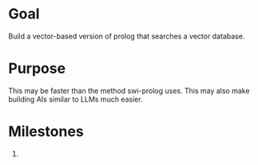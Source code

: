 # Goal
Build a vector-based version of prolog that searches a vector database.

# Purpose
This may be faster than the method swi-prolog uses. This may also make building AIs similar to LLMs much easier.

# Milestones
1.